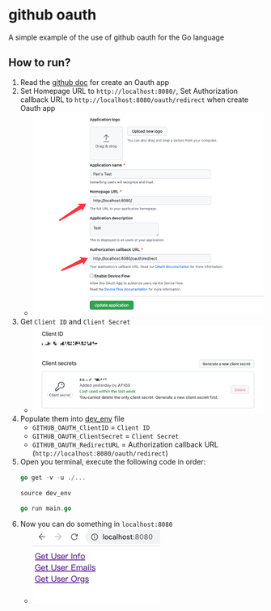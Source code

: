 # github oauth
A simple example of the use of github oauth for the Go language

## How to run?
1. Read the [github doc](https://docs.github.com/en/developers/apps/building-oauth-apps/creating-an-oauth-app) for create an Oauth app
2. Set Homepage URL to `http://localhost:8080/`, Set Authorization callback URL to `http://localhost:8080/oauth/redirect` when create Oauth app
   - ![img.png](readmeimg/img.png)
3. Get `Client ID` and `Client Secret`
   - ![client_id and client_secret.png](readmeimg/img_1.png)
4. Populate them into [dev_env](dev_env) file
   - `GITHUB_OAUTH_ClientID` = `Client ID`
   - `GITHUB_OAUTH_ClientSecret` = `Client Secret`
   - `GITHUB_OAUTH_RedirectURL` = Authorization callback URL (`http://localhost:8080/oauth/redirect`)
5. Open you terminal, execute the following code in order:
   ```go
   go get -v -u ./...
   ```
   ```shell
   source dev_env
   ```
   ```go
   go run main.go
   ```
6. Now you can do something in `localhost:8080`
   - ![img.png](readmeimg/img_2.png)
